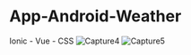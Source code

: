 # App-Android-Weather
Ionic - Vue - CSS
![Capture4](https://user-images.githubusercontent.com/97309449/212701683-46c03178-7b8f-4fe0-983b-672406bda240.PNG)
![Capture5](https://user-images.githubusercontent.com/97309449/212701684-2486c609-642a-4573-9222-6f512cc4e97f.PNG)
